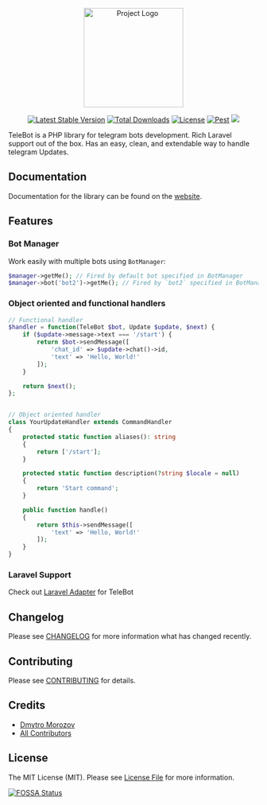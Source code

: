 <p align="center">
<a href="https://github.com/westacks/telebot"><img src="./docs/public/logo.svg" alt="Project Logo" width="200"></a>
</p>

<p align="center">
<a href="https://packagist.org/packages/westacks/telebot"><img src="https://poser.pugx.org/westacks/telebot/v/stable.svg" alt="Latest Stable Version"></a>
<a href="https://packagist.org/packages/westacks/telebot"><img src="https://poser.pugx.org/westacks/telebot/d/total.svg" alt="Total Downloads"></a>
<a href="https://packagist.org/packages/westacks/telebot"><img src="https://poser.pugx.org/westacks/telebot/license.svg" alt="License"></a>
<a href="https://github.com/westacks/telebot/actions/workflows/test.yml"><img src="https://github.com/westacks/telebot/actions/workflows/test.yml/badge.svg" alt="Pest"></a>
<a href="https://app.fossa.com/projects/git%2Bgithub.com%2Fwestacks%2Ftelebot?ref=badge_shield" alt="FOSSA Status"><img src="https://app.fossa.com/api/projects/git%2Bgithub.com%2Fwestacks%2Ftelebot.svg?type=shield"/></a>
</p>

TeleBot is a PHP library for telegram bots development. Rich Laravel support out of the box. Has an easy, clean, and extendable way to handle telegram Updates.

## Documentation

Documentation for the library can be found on the [website](https://westacks.github.io/telebot/).

## Features
### Bot Manager

Work easily with multiple bots using `BotManager`:
```php
$manager->getMe(); // Fired by default bot specified in BotManager
$manager->bot('bot2')->getMe(); // Fired by `bot2` specified in BotManager
```

### Object oriented and functional handlers

```php
// Functional handler
$handler = function(TeleBot $bot, Update $update, $next) {
    if ($update->message->text === '/start') {
        return $bot->sendMessage([
            'chat_id' => $update->chat()->id,
            'text' => 'Hello, World!'
        ]);
    }

    return $next();
};


// Object oriented handler
class YourUpdateHandler extends CommandHandler
{
    protected static function aliases(): string
    {
        return ['/start'];
    }

    protected static function description(?string $locale = null)
    {
        return 'Start command';
    }

    public function handle()
    {
        return $this->sendMessage([
            'text' => 'Hello, World!'
        ]);
    }
}
```

### Laravel Support

Check out [Laravel Adapter](https://github.com/westacks/telebot-laravel) for TeleBot

## Changelog

Please see [CHANGELOG](CHANGELOG.md) for more information what has changed recently.

## Contributing

Please see [CONTRIBUTING](CONTRIBUTING.md) for details.

## Credits

- [Dmytro Morozov](https://github.com/PunyFlash)
- [All Contributors](https://github.com/westacks/telebot/graphs/contributors)

## License

The MIT License (MIT). Please see [License File](LICENSE.md) for more information.


[![FOSSA Status](https://app.fossa.com/api/projects/git%2Bgithub.com%2Fwestacks%2Ftelebot.svg?type=large)](https://app.fossa.com/projects/git%2Bgithub.com%2Fwestacks%2Ftelebot?ref=badge_large)
